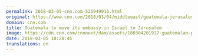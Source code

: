 ```yaml
---
permalink: 2018-03-05-cnn.com-525949916.html
original: https://www.cnn.com/2018/03/04/middleeast/guatemala-jerusalem-embassy/index.html
domain: cnn.com
title: Guatemala to move its embassy in Israel to Jerusalem
image: https://cdn.cnn.com/cnnnext/dam/assets/180304201917-guatemalan-president-jimmy-morales-0304-super-tease.jpg
date: 2018-03-05 18:28:45
translations: en
---
```


